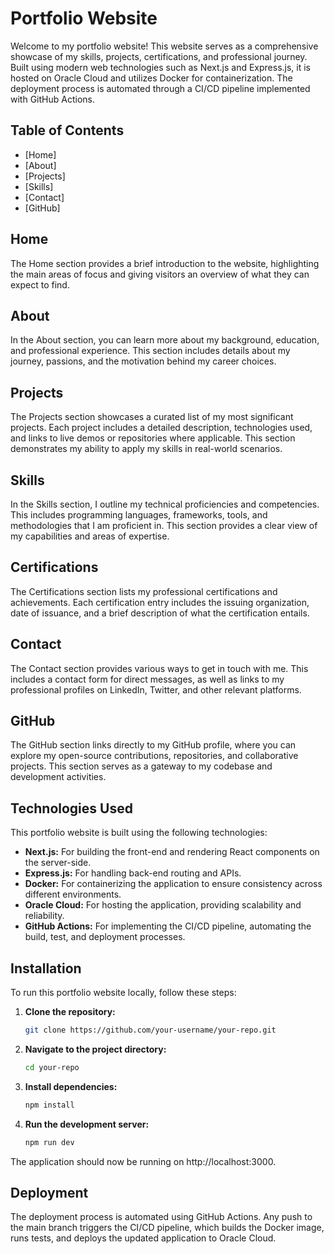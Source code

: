 # Portfolio Website

Welcome to my portfolio website! This website serves as a comprehensive showcase of my skills, projects, certifications, and professional journey. Built using modern web technologies such as Next.js and Express.js, it is hosted on Oracle Cloud and utilizes Docker for containerization. The deployment process is automated through a CI/CD pipeline implemented with GitHub Actions.

## Table of Contents

- [Home]
- [About]
- [Projects]
- [Skills]
- [Contact]
- [GitHub]

## Home

The Home section provides a brief introduction to the website, highlighting the main areas of focus and giving visitors an overview of what they can expect to find.

## About

In the About section, you can learn more about my background, education, and professional experience. This section includes details about my journey, passions, and the motivation behind my career choices.

## Projects

The Projects section showcases a curated list of my most significant projects. Each project includes a detailed description, technologies used, and links to live demos or repositories where applicable. This section demonstrates my ability to apply my skills in real-world scenarios.

## Skills

In the Skills section, I outline my technical proficiencies and competencies. This includes programming languages, frameworks, tools, and methodologies that I am proficient in. This section provides a clear view of my capabilities and areas of expertise.

## Certifications

The Certifications section lists my professional certifications and achievements. Each certification entry includes the issuing organization, date of issuance, and a brief description of what the certification entails.

## Contact

The Contact section provides various ways to get in touch with me. This includes a contact form for direct messages, as well as links to my professional profiles on LinkedIn, Twitter, and other relevant platforms.

## GitHub

The GitHub section links directly to my GitHub profile, where you can explore my open-source contributions, repositories, and collaborative projects. This section serves as a gateway to my codebase and development activities.

## Technologies Used

This portfolio website is built using the following technologies:

- **Next.js:** For building the front-end and rendering React components on the server-side.
- **Express.js:** For handling back-end routing and APIs.
- **Docker:** For containerizing the application to ensure consistency across different environments.
- **Oracle Cloud:** For hosting the application, providing scalability and reliability.
- **GitHub Actions:** For implementing the CI/CD pipeline, automating the build, test, and deployment processes.

## Installation

To run this portfolio website locally, follow these steps:

1. **Clone the repository:**
   ```bash
   git clone https://github.com/your-username/your-repo.git
2. **Navigate to the project directory:**
   ```bash
   cd your-repo
   
3. **Install dependencies:**
   ```bash
   npm install
4. **Run the development server:**
   ```bash
   npm run dev

The application should now be running on http://localhost:3000.

## Deployment
The deployment process is automated using GitHub Actions. Any push to the main branch triggers the CI/CD pipeline, which builds the Docker image, runs tests, and deploys the updated application to Oracle Cloud.

